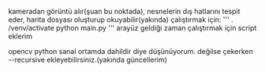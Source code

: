 kameradan görüntü alır(şuan bu noktada), nesnelerin dış hatlarını tespit eder, harita dosyası oluşturup okuyabilir(yakında)
çalıştırmak için:
'''
. /venv/activate
python main.py
'''
arayüz geldiği zaman çalıştırmak için script eklerim 

opencv python sanal ortamda dahildir diye düşünüyorum. değilse çekerken --recursive ekleyebilirsiniz.(yakında güncellerim)
